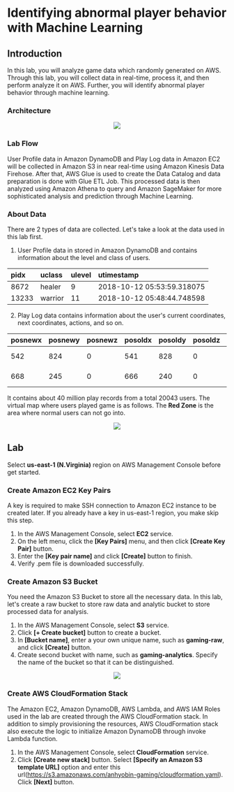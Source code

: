# Identifying abnormal player behavior with Machine Learning

## Introduction
In this lab, you will analyze game data which randomly generated on AWS. Through this lab, you will collect data in real-time, process it, and then perform analyze it on AWS. Further, you will identify abnormal player behavior through machine learning.

### Architecture
<div align="center">
    <img src="https://github.com/aws-samples/aws-ai-ml-workshop-kr/blob/master/contribution/anhyobin/images/architecture.png"</img> 
</div>

### Lab Flow
User Profile data in Amazon DynamoDB and Play Log data in Amazon EC2 will be collected in Amazon S3 in near real-time using Amazon Kinesis Data Firehose. After that, AWS Glue is used to create the Data Catalog and data preparation is done with Glue ETL Job.
This processed data is then analyzed using Amazon Athena to query and Amazon SageMaker for more sophisticated analysis and prediction through Machine Learning.

### About Data
There are 2 types of data are collected. Let's take a look at the data used in this lab first.

1. User Profile data in stored in Amazon DynamoDB and contains information about the level and class of users.

| pidx  | uclass | ulevel | utimestamp |
| :---- | :----- | :----- | :--------- |
| 8672 | healer | 9 | 2018-10-12 05:53:59.318075 |
| 13233 | warrior | 11 | 2018-10-12 05:48:44.748598 |

2. Play Log data contains information about the user's current coordinates, next coordinates, actions, and so on.

| posnewx | posnewy | posnewz | posoldx | posoldy | posoldz | pidx | idx | action | createdate |
| :------ | :------ | :------ | :------ | :------ | :------ | :--- | :-- | :----- | :--------- |
| 542 | 824 | 0 | 541 | 828 | 0 | 8672 | 30725885 | 0 | 2018-10-12 05:53:59.318075 |
| 668 | 245 | 0 | 666 | 240 | 0 | 13233 | 30721726 | 0 | 2018-10-12 05:48:44.748598 |

It contains about 40 million play records from a total 20043 users. The virtual map where users played game is as follows. The **Red Zone** is the area where normal users can not go into.

<div align="center">
    <img src="https://github.com/aws-samples/aws-ai-ml-workshop-kr/blob/master/contribution/anhyobin/images/map.png"</img> 
</div>

## Lab
Select **us-east-1 (N.Virginia)** region on AWS Management Console before get started.

### Create Amazon EC2 Key Pairs
A key is required to make SSH connection to Amazon EC2 instance to be created later. If you already have a key in us-east-1 region, you make skip this step.
1. In the AWS Management Console, select **EC2** service.
2. On the left menu, click the **[Key Pairs]** menu, and then click **[Create Key Pair]** button.
3. Enter the **[Key pair name]** and click **[Create]** button to finish.
4. Verify .pem file is downloaded successfully.

### Create Amazon S3 Bucket
You need the Amazon S3 Bucket to store all the necessary data. In this lab, let's create a raw bucket to store raw data and analytic bucket to store processed data for analysis.
1. In the AWS Management Console, select **S3** service.
2. Click **[+ Create bucket]** button to create a bucket.
3. In **[Bucket name]**, enter a your own unique name, such as **gaming-raw**, and click **[Create]** button.
4. Create second bucket with name, such as **gaming-analytics**. Specify the name of the bucket so that it can be distinguished.

<div align="center">
    <img src="https://github.com/aws-samples/aws-ai-ml-workshop-kr/blob/master/contribution/anhyobin/images/Picture1.png"</img> 
</div>

### Create AWS CloudFormation Stack
The Amazon EC2, Amazon DynamoDB, AWS Lambda, and AWS IAM Roles used in the lab are created through the AWS CloudFormation stack. In addition to simply provisioning the resources, AWS CloudFormation stack also execute the logic to initialize Amazon DynamoDB through invoke Lambda function.
1. In the AWS Management Console, select **CloudFormation** service.
2. Click **[Create new stack]** button. Select **[Specify an Amazon S3 template URL]** option and enter this url(https://s3.amazonaws.com/anhyobin-gaming/cloudformation.yaml). Click **[Next]** button.
